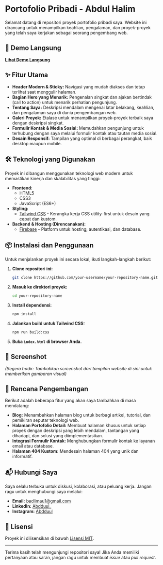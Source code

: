 # Portofolio Pribadi - Abdul Halim

Selamat datang di repositori proyek portofolio pribadi saya. Website ini dirancang untuk menampilkan keahlian, pengalaman, dan proyek-proyek yang telah saya kerjakan sebagai seorang pengembang web.

## 🚀 Demo Langsung

[**Lihat Demo Langsung**](https://abdul-portfolio-xs320.web.app) 

## ✨ Fitur Utama

*   **Header Modern & Sticky:** Navigasi yang mudah diakses dan tetap terlihat saat menggulir halaman.
*   **Bagian Hero yang Menarik:** Pengenalan singkat dan ajakan bertindak (call to action) untuk menarik perhatian pengunjung.
*   **Tentang Saya:** Deskripsi mendalam mengenai latar belakang, keahlian, dan pengalaman saya di dunia pengembangan web.
*   **Galeri Proyek:** Etalase untuk menampilkan proyek-proyek terbaik saya dengan deskripsi singkat.
*   **Formulir Kontak & Media Sosial:** Memudahkan pengunjung untuk terhubung dengan saya melalui formulir kontak atau tautan media sosial.
*   **Desain Responsif:** Tampilan yang optimal di berbagai perangkat, baik desktop maupun mobile.

## 🛠️ Teknologi yang Digunakan

Proyek ini dibangun menggunakan teknologi web modern untuk memastikan kinerja dan skalabilitas yang tinggi:

*   **Frontend:**
    *   HTML5
    *   CSS3
    *   JavaScript (ES6+)
*   **Styling:**
    *   [Tailwind CSS](https://tailwindcss.com/) - Kerangka kerja CSS utility-first untuk desain yang cepat dan kustom.
*   **Backend & Hosting (Direncanakan):**
    *   [Firebase](https://firebase.google.com/) - Platform untuk hosting, autentikasi, dan database.

## 📦 Instalasi dan Penggunaan

Untuk menjalankan proyek ini secara lokal, ikuti langkah-langkah berikut:

1.  **Clone repositori ini:**
    ```bash
    git clone https://github.com/your-username/your-repository-name.git
    ```
2.  **Masuk ke direktori proyek:**
    ```bash
    cd your-repository-name
    ```
3.  **Install dependensi:**
    ```bash
    npm install
    ```
4.  **Jalankan build untuk Tailwind CSS:**
    ```bash
    npm run build:css
    ```
5.  **Buka `index.html` di browser Anda.**

## 📸 Screenshot

*(Segera hadir: Tambahkan screenshot dari tampilan website di sini untuk memberikan gambaran visual)*

## 🔮 Rencana Pengembangan

Berikut adalah beberapa fitur yang akan saya tambahkan di masa mendatang:

*   **Blog:** Menambahkan halaman blog untuk berbagi artikel, tutorial, dan pemikiran seputar teknologi web.
*   **Halaman Portofolio Detail:** Membuat halaman khusus untuk setiap proyek dengan deskripsi yang lebih mendalam, tantangan yang dihadapi, dan solusi yang diimplementasikan.
*   **Integrasi Formulir Kontak:** Menghubungkan formulir kontak ke layanan email atau database.
*   **Halaman 404 Kustom:** Mendesain halaman 404 yang unik dan informatif.

## 📬 Hubungi Saya

Saya selalu terbuka untuk diskusi, kolaborasi, atau peluang kerja. Jangan ragu untuk menghubungi saya melalui:

*   **Email:** [badlimau1@gmail.com](badlimau1@gmail.com)
*   **LinkedIn:** [Abdduul_](https://www.linkedin.com/in/abdul-halim5/)
*   **Instagram:** [Abdduul](https://www.instagram.com/abdduul_)

## 📄 Lisensi

Proyek ini dilisensikan di bawah [Lisensi MIT](LICENSE).

---

Terima kasih telah mengunjungi repositori saya! Jika Anda memiliki pertanyaan atau saran, jangan ragu untuk membuat *issue* atau *pull request*.
